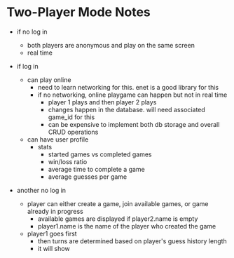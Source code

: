 # Two-Player Mode Notes

- if no log in
  - both players are anonymous and play on the same screen
  - real time

- if log in
  - can play online
    - need to learn networking for this. enet is a good library for this
    - if no networking, online playgame can happen but not in real time
      - player 1 plays and then player 2 plays
      - changes happen in the database. will need associated game_id for this
      - can be expensive to implement both db storage and overall CRUD operations
  - can have user profile
    - stats
      - started games vs completed games
      - win/loss ratio
      - average time to complete a game
      - average guesses per game

- another no log in
  - player can either create a game, join available games, or game already in progress
    - available games are displayed if player2.name is empty
    - player1.name is the name of the player who created the game
  - player1 goes first
    - then turns are determined based on player's guess history length
    - it will show

